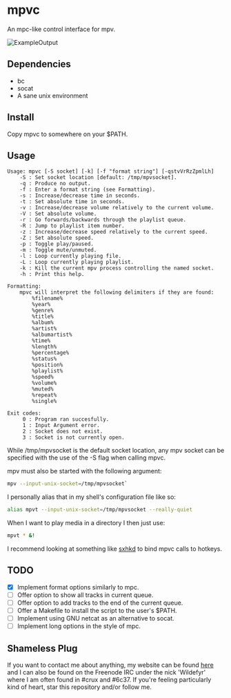 mpvc
====

An mpc-like control interface for mpv.

![ExampleOutput](https://github.com/Wildefyr/mpvc/blob/master/exampleOutput.png)

Dependencies
------------

- bc
- socat
- A sane unix environment

Install
-------

Copy mpvc to somewhere on your $PATH.

Usage
-----

```
Usage: mpvc [-S socket] [-k] [-f "format string"] [-qstvVrRzZpmlLh]
    -S : Set socket location [default: /tmp/mpvsocket].
    -q : Produce no output.
    -f : Enter a format string (see Formatting).
    -s : Increase/decrease time in seconds.
    -t : Set absolute time in seconds.
    -v : Increase/decrease volume relatively to the current volume.
    -V : Set absolute volume.
    -r : Go forwards/backwards through the playlist queue.
    -R : Jump to playlist item number.
    -z : Increase/decrease speed relatively to the current speed.
    -Z : Set absolute speed.
    -p : Toggle play/paused.
    -m : Toggle mute/unmuted.
    -l : Loop currently playing file.
    -L : Loop currently playing playlist.
    -k : Kill the current mpv process controlling the named socket.
    -h : Print this help.

Formatting:
    mpvc will interpret the following delimiters if they are found:
        %filename%
        %year%
        %genre%
        %title%
        %album%
        %artist%
        %albumartist%
        %time%
        %length%
        %percentage%
        %status%
        %position%
        %playlist%
        %speed%
        %volume%
        %muted%
        %repeat%
        %single%

Exit codes:
     0 : Program ran succesfully.
     1 : Input Argument error.
     2 : Socket does not exist.
     3 : Socket is not currently open.
```

While /tmp/mpvsocket is the default socket location, any mpv socket can be
specified with the use of the -S flag when calling mpvc.

mpv must also be started with the following argument:

```bash
mpv --input-unix-socket=/tmp/mpvsocket`
```

I personally alias that in my shell's configuration file like so:

```bash
alias mpvt --input-unix-socket=/tmp/mpvsocket --really-quiet
```

When I want to play media in a directory I then just use:

```bash
mpvt * &!
```

I recommend looking at something like [sxhkd](https://github.com/baskerville/sxhkd)
to bind mpvc calls to hotkeys.

TODO
----

- [x] Implement format options similarly to mpc.
- [ ] Offer option to show all tracks in current queue.
- [ ] Offer option to add tracks to the end of the current queue.
- [ ] Offer a Makefile to install the script to the user's $PATH.
- [ ] Implement using GNU netcat as an alternative to socat.
- [ ] Implement long options in the style of mpc.

Shameless Plug
--------------

If you want to contact me about anything, my website can be found
[here](http://wildefyr.net) and I can also be found on the Freenode IRC under
the nick 'Wildefyr' where I am often found in #crux and #6c37. If you're
feeling particularly kind of heart, star this repository and/or follow me.
